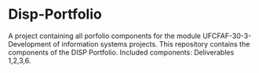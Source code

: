 # Disp-Portfolio
A project containing all porfolio components for the module UFCFAF-30-3- Development of information systems projects.
This repository contains the components of the DISP Portfolio.
Included components:
Deliverables 1,2,3,6.
